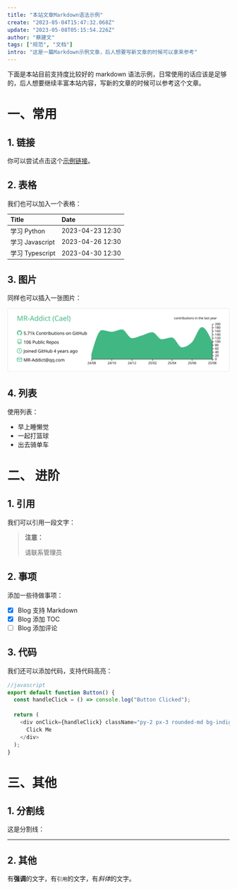 ```yaml
---
title: "本站文章Markdown语法示例"
create: "2023-05-04T15:47:32.068Z"
update: "2023-05-08T05:15:54.226Z"
author: "蔡建文"
tags: ["规范", "文档"]
intro: "这是一篇Markdown示例文章，后人想要写新文章的时候可以拿来参考"
---
```


下面是本站目前支持度比较好的 markdown 语法示例，日常使用的话应该是足够的，后人想要继续丰富本站内容，写新的文章的时候可以参考这个文章。

# 一、常用

## 1. 链接

你可以尝试点击这个[示例链接](https://example.com)。

## 2. 表格

我们也可以加入一个表格：

| Title           | Date             |
| :-------------- | :--------------- |
| 学习 Python     | 2023-04-23 12:30 |
| 学习 Javascript | 2023-04-26 12:30 |
| 学习 Typescript | 2023-04-30 12:30 |

## 3. 图片

同样也可以插入一张图片：

![avatar](https://raw.githubusercontent.com/MR-Addict/MR-Addict/build/profile-summary-card-output/vue/0-profile-details.svg)

## 4. 列表

使用列表：

- 早上睡懒觉
- 一起打篮球
- 出去骑单车

# 二、 进阶

## 1. 引用

我们可以引用一段文字：

> **注意：**
>
> 请联系管理员

## 2. 事项

添加一些待做事项：

- [x] Blog 支持 Markdown
- [x] Blog 添加 TOC
- [ ] Blog 添加评论

## 3. 代码

我们还可以添加代码，支持代码高亮：

```javascript
//javascript
export default function Button() {
  const handleClick = () => console.log("Button Clicked");

  return (
    <div onClick={handleClick} className="py-2 px-3 rounded-md bg-indigo-600 text-white">
      Click Me
    </div>
  );
}
```

# 三、其他

## 1. 分割线

这是分割线：

---

## 2. 其他

有**强调**的文字，有`引用`的文字，有*斜体*的文字。
